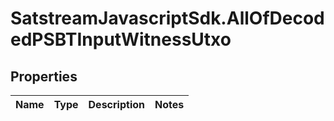 # SatstreamJavascriptSdk.AllOfDecodedPSBTInputWitnessUtxo

## Properties
Name | Type | Description | Notes
------------ | ------------- | ------------- | -------------
